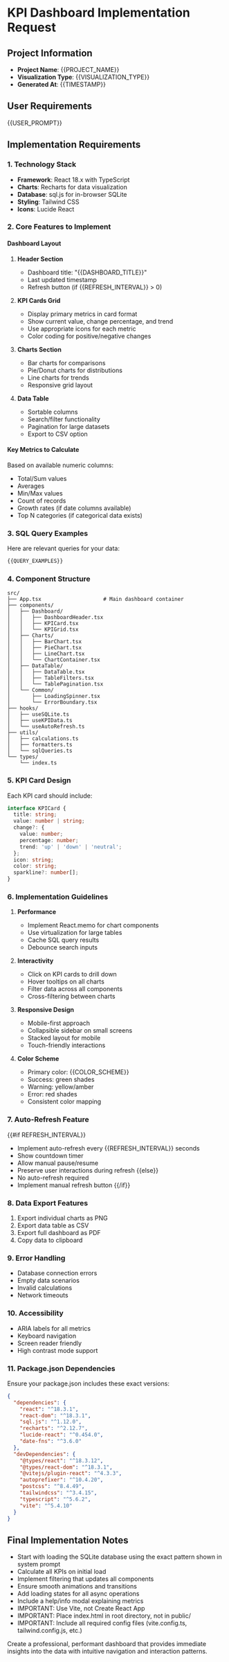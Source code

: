 # KPI Dashboard Implementation Request

## Project Information
- **Project Name**: {{PROJECT_NAME}}
- **Visualization Type**: {{VISUALIZATION_TYPE}}
- **Generated At**: {{TIMESTAMP}}

## User Requirements
{{USER_PROMPT}}

## Implementation Requirements

### 1. Technology Stack
- **Framework**: React 18.x with TypeScript
- **Charts**: Recharts for data visualization
- **Database**: sql.js for in-browser SQLite
- **Styling**: Tailwind CSS
- **Icons**: Lucide React

### 2. Core Features to Implement

#### Dashboard Layout
1. **Header Section**
   - Dashboard title: "{{DASHBOARD_TITLE}}"
   - Last updated timestamp
   - Refresh button (if {{REFRESH_INTERVAL}} > 0)

2. **KPI Cards Grid**
   - Display primary metrics in card format
   - Show current value, change percentage, and trend
   - Use appropriate icons for each metric
   - Color coding for positive/negative changes

3. **Charts Section**
   - Bar charts for comparisons
   - Pie/Donut charts for distributions
   - Line charts for trends
   - Responsive grid layout

4. **Data Table**
   - Sortable columns
   - Search/filter functionality
   - Pagination for large datasets
   - Export to CSV option

#### Key Metrics to Calculate
Based on available numeric columns:
- Total/Sum values
- Averages
- Min/Max values
- Count of records
- Growth rates (if date columns available)
- Top N categories (if categorical data exists)

### 3. SQL Query Examples
Here are relevant queries for your data:

```sql
{{QUERY_EXAMPLES}}
```

### 4. Component Structure
```
src/
├── App.tsx                    # Main dashboard container
├── components/
│   ├── Dashboard/
│   │   ├── DashboardHeader.tsx
│   │   ├── KPICard.tsx
│   │   └── KPIGrid.tsx
│   ├── Charts/
│   │   ├── BarChart.tsx
│   │   ├── PieChart.tsx
│   │   ├── LineChart.tsx
│   │   └── ChartContainer.tsx
│   ├── DataTable/
│   │   ├── DataTable.tsx
│   │   ├── TableFilters.tsx
│   │   └── TablePagination.tsx
│   └── Common/
│       ├── LoadingSpinner.tsx
│       └── ErrorBoundary.tsx
├── hooks/
│   ├── useSQLite.ts
│   ├── useKPIData.ts
│   └── useAutoRefresh.ts
├── utils/
│   ├── calculations.ts
│   ├── formatters.ts
│   └── sqlQueries.ts
└── types/
    └── index.ts
```

### 5. KPI Card Design
Each KPI card should include:
```typescript
interface KPICard {
  title: string;
  value: number | string;
  change?: {
    value: number;
    percentage: number;
    trend: 'up' | 'down' | 'neutral';
  };
  icon: string;
  color: string;
  sparkline?: number[];
}
```

### 6. Implementation Guidelines

1. **Performance**
   - Implement React.memo for chart components
   - Use virtualization for large tables
   - Cache SQL query results
   - Debounce search inputs

2. **Interactivity**
   - Click on KPI cards to drill down
   - Hover tooltips on all charts
   - Filter data across all components
   - Cross-filtering between charts

3. **Responsive Design**
   - Mobile-first approach
   - Collapsible sidebar on small screens
   - Stacked layout for mobile
   - Touch-friendly interactions

4. **Color Scheme**
   - Primary color: {{COLOR_SCHEME}}
   - Success: green shades
   - Warning: yellow/amber
   - Error: red shades
   - Consistent color mapping

### 7. Auto-Refresh Feature
{{#if REFRESH_INTERVAL}}
- Implement auto-refresh every {{REFRESH_INTERVAL}} seconds
- Show countdown timer
- Allow manual pause/resume
- Preserve user interactions during refresh
{{else}}
- No auto-refresh required
- Implement manual refresh button
{{/if}}

### 8. Data Export Features
1. Export individual charts as PNG
2. Export data table as CSV
3. Export full dashboard as PDF
4. Copy data to clipboard

### 9. Error Handling
- Database connection errors
- Empty data scenarios
- Invalid calculations
- Network timeouts

### 10. Accessibility
- ARIA labels for all metrics
- Keyboard navigation
- Screen reader friendly
- High contrast mode support

### 11. Package.json Dependencies
Ensure your package.json includes these exact versions:
```json
{
  "dependencies": {
    "react": "^18.3.1",
    "react-dom": "^18.3.1",
    "sql.js": "^1.12.0",
    "recharts": "^2.12.7",
    "lucide-react": "^0.454.0",
    "date-fns": "^3.6.0"
  },
  "devDependencies": {
    "@types/react": "^18.3.12",
    "@types/react-dom": "^18.3.1",
    "@vitejs/plugin-react": "^4.3.3",
    "autoprefixer": "^10.4.20",
    "postcss": "^8.4.49",
    "tailwindcss": "^3.4.15",
    "typescript": "^5.6.2",
    "vite": "^5.4.10"
  }
}
```

## Final Implementation Notes
- Start with loading the SQLite database using the exact pattern shown in system prompt
- Calculate all KPIs on initial load
- Implement filtering that updates all components
- Ensure smooth animations and transitions
- Add loading states for all async operations
- Include a help/info modal explaining metrics
- IMPORTANT: Use Vite, not Create React App
- IMPORTANT: Place index.html in root directory, not in public/
- IMPORTANT: Include all required config files (vite.config.ts, tailwind.config.js, etc.)

Create a professional, performant dashboard that provides immediate insights into the data with intuitive navigation and interaction patterns.